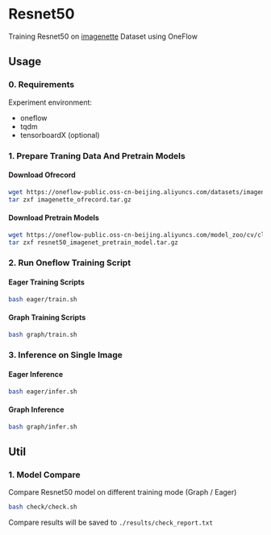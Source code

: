 # Resnet50
Training Resnet50 on [imagenette](https://github.com/fastai/imagenette) Dataset using OneFlow

## Usage
### 0. Requirements
Experiment environment:
- oneflow
- tqdm
- tensorboardX (optional)

### 1. Prepare Traning Data And Pretrain Models
#### Download Ofrecord
```bash
wget https://oneflow-public.oss-cn-beijing.aliyuncs.com/datasets/imagenette_ofrecord.tar.gz
tar zxf imagenette_ofrecord.tar.gz
```

#### Download Pretrain Models

```bash
wget https://oneflow-public.oss-cn-beijing.aliyuncs.com/model_zoo/cv/classification/resnet50_imagenet_pretrain_model.tar.gz
tar zxf resnet50_imagenet_pretrain_model.tar.gz
```

### 2. Run Oneflow Training Script
#### Eager Training Scripts
```bash
bash eager/train.sh
```

#### Graph Training Scripts
```bash
bash graph/train.sh
```


### 3. Inference on Single Image
#### Eager Inference
```bash
bash eager/infer.sh
```

#### Graph Inference
```bash
bash graph/infer.sh
```

## Util
### 1. Model Compare
Compare Resnet50 model on different training mode (Graph / Eager)
```bash
bash check/check.sh
```
Compare results will be saved to `./results/check_report.txt`
